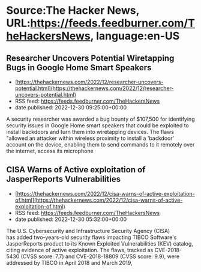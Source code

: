 # Source:The Hacker News, URL:https://feeds.feedburner.com/TheHackersNews, language:en-US

## Researcher Uncovers Potential Wiretapping Bugs in Google Home Smart Speakers
 - [https://thehackernews.com/2022/12/researcher-uncovers-potential.html](https://thehackernews.com/2022/12/researcher-uncovers-potential.html)
 - RSS feed: https://feeds.feedburner.com/TheHackersNews
 - date published: 2022-12-30 09:25:00+00:00

A security researcher was awarded a bug bounty of $107,500 for identifying security issues in Google Home smart speakers that could be exploited to install backdoors and turn them into wiretapping devices.
The flaws "allowed an attacker within wireless proximity to install a 'backdoor' account on the device, enabling them to send commands to it remotely over the internet, access its microphone

## CISA Warns of Active exploitation of JasperReports Vulnerabilities
 - [https://thehackernews.com/2022/12/cisa-warns-of-active-exploitation-of.html](https://thehackernews.com/2022/12/cisa-warns-of-active-exploitation-of.html)
 - RSS feed: https://feeds.feedburner.com/TheHackersNews
 - date published: 2022-12-30 05:32:00+00:00

The U.S. Cybersecurity and Infrastructure Security Agency (CISA) has added two-years-old security flaws impacting TIBCO Software's JasperReports product to its Known Exploited Vulnerabilities (KEV) catalog, citing evidence of active exploitation.
The flaws, tracked as CVE-2018-5430 (CVSS score: 7.7) and CVE-2018-18809 (CVSS score: 9.9), were addressed by TIBCO in April 2018 and March 2019,

